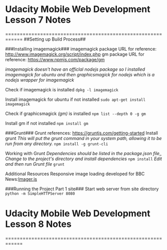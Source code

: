 # Udacity Mobile Web Development Lesson 7 Notes
============================================================
##Setting up Build Process##

###Installing imagemagick###
imagemagick package URL for reference: http://www.imagemagick.org/script/index.php
gm package URL for reference: https://www.npmjs.com/package/gm

_imagemagick doesn't have an officlal nodejs package so I installed imagemagick for ubuntu and then
graphicsmagick for nodejs which is a nodejs wrapper for imagemagick_ 

Check if imagemagick is installed
`dpkg -l imagemagick`

Install imagemagick for ubuntu if not installed
`sudo apt-get install imagemagick`

Check if graphicsmagick _(gm)_ is installed
`npm list --depth 0 -g gm`

Install gm if not installed
`npm install gm`

###Grunt###
Grunt references: https://gruntjs.com/getting-started 
Install grunt
_This will put the grunt command in your system path, allowing it to be run from any directory._
`npm install -g grunt-cli`

Working with Grunt
_Dependencies should be listed in the package.json file__
_Change to the project's directory and install dependencies_
`npm install`
_Edit and then run Grunt file_
`grunt`
 
Additional Resources
Responsive image loading developed for BBC News:[Imager.js](https://github.com/BBC-News/Imager.js/)

###Running the Project Part 1 site###
Start web server from site directory
`python -m SimpleHTTPServer 8080`

# Udacity Mobile Web Development Lesson 8 Notes
============================================================





